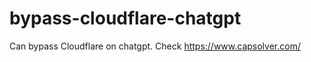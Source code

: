 # bypass-cloudflare-chatgpt
Can bypass Cloudflare on chatgpt. Check https://www.capsolver.com/ 
         